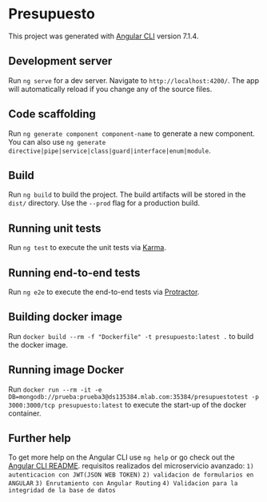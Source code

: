 # Presupuesto

This project was generated with [Angular CLI](https://github.com/angular/angular-cli) version 7.1.4.

## Development server

Run `ng serve` for a dev server. Navigate to `http://localhost:4200/`. The app will automatically reload if you change any of the source files.

## Code scaffolding

Run `ng generate component component-name` to generate a new component. You can also use `ng generate directive|pipe|service|class|guard|interface|enum|module`.

## Build

Run `ng build` to build the project. The build artifacts will be stored in the `dist/` directory. Use the `--prod` flag for a production build.

## Running unit tests

Run `ng test` to execute the unit tests via [Karma](https://karma-runner.github.io).

## Running end-to-end tests

Run `ng e2e` to execute the end-to-end tests via [Protractor](http://www.protractortest.org/).

## Building docker image

Run `docker build --rm -f "Dockerfile" -t presupuesto:latest .` to build the docker image.

## Running image Docker

Run `docker run --rm -it -e DB=mongodb://prueba:prueba3@ds135384.mlab.com:35384/presupuestotest -p 3000:3000/tcp presupuesto:latest` to execute the start-up of the docker container.

## Further help

To get more help on the Angular CLI use `ng help` or go check out the [Angular CLI README](https://github.com/angular/angular-cli/blob/master/README.md).
requisitos realizados del microservicio avanzado:
`1) autenticacion con JWT(JSON WEB TOKEN)`
`2) validacion de formularios en ANGULAR`
`3) Enrutamiento con Angular Routing`
`4) Validacion para la integridad de la base de datos`